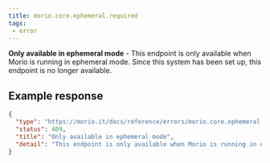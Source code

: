 ```yaml
---
title: morio.core.ephemeral.required
tags: 
 - error
---
```



<!-- MORIO_AUTO_GENERATED_CONTENT_STARTS - Manual changes made below will be overwritten -->
__Only available in ephemeral mode__ - This endpoint is only available when Morio is running in ephemeral mode. Since this system has been set up, this endpoint is no longer available.
<!-- MORIO_AUTO_GENERATED_CONTENT_ENDS - Manual changes made above will be overwritten -->


<!-- MORIO_AUTO_GENERATED_CONTENT_STARTS - Manual changes made below will be overwritten -->
## Example response

```json
{
  "type": "https://morio.it/docs/reference/errors/morio.core.ephemeral.required",
  "status": 409,
  "title": "Only available in ephemeral mode",
  "detail": "This endpoint is only available when Morio is running in ephemeral mode. Since this system has been set up, this endpoint is no longer available."
}
```
<!-- MORIO_AUTO_GENERATED_CONTENT_ENDS - Manual changes made above will be overwritten -->
